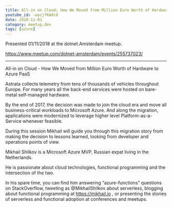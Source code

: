 ```yaml
---
title: All-in on Cloud; How We Moved from Million Euro Worth of Hardware to Azure PaaS
youtube_id: -wycjfKA8c0
date: 2018-11-01
category: meetup,dev
tags: [azure]
---
```


Presented 01/11/2018 at the dotnet.Amsterdam meetup.

https://www.meetup.com/dotnet-amsterdam/events/255737023/

---

All-in on Cloud - How We Moved from Million Euro Worth of Hardware to Azure PaaS

Astrata collects telemetry from tens of thousands of vehicles throughout Europe. For many years all the back-end services were hosted on bare-metal self-managed hardware.

By the end of 2017, the decision was made to join the cloud era and move all business-critical workloads to Microsoft Azure. And along the migration, applications were modernized to leverage higher level Platform-as-a-Service whenever feasible.

During this session Mikhail will guide you through this migration story from making the decision to lessons learned, looking from developer and operations points of view.

Mikhail Shilkov is a Microsoft Azure MVP, Russian expat living in the Netherlands.

He is passionate about cloud technologies, functional programming and the intersection of the two.

In his spare time, you can find him answering “azure-functions” questions on StackOverflow, tweeting as @MikhailShilkov about serverless, blogging about functional programming at https://mikhail.io , or presenting the stories of serverless and functional adoption at conferences and meetups.